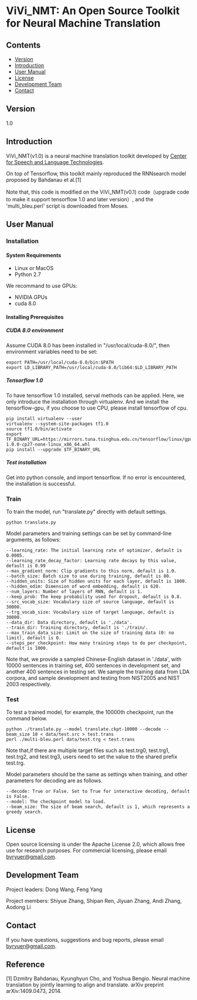 # ViVi_NMT: An Open Source Toolkit for Neural Machine Translation
## Contents
* [Version](#version)
* [Introduction](#introduction)
* [User Manual](#user-manual)
* [License](#license)
* [Development Team](#development-Team)
* [Contact](#contact)

## Version
1.0

## Introduction

ViVi_NMT(v1.0) is a neural machine translation toolkit developed by [Center for Speech and Language Technologies](http://cslt.riit.tsinghua.edu.cn/). 

On top of Tensorflow, this toolkit mainly reproduced the RNNsearch model proposed by Bahdanau et al.[1]

Note that, this code is modified on the ViVi_NMT(v0.1) code（upgrade code to make it support tensorflow 1.0 and later version）, and the 'multi_bleu.perl' script is downloaded from Moses.


## User Manual

### Installation

#### System Requirements

* Linux or MacOS
* Python 2.7

We recommand to use GPUs:

* NVIDIA GPUs 
* cuda 8.0

#### Installing Prerequisites

##### CUDA 8.0 environment
Assume CUDA 8.0 has been installed in "/usr/local/cuda-8.0/", then environment variables need to be set:

```
export PATH=/usr/local/cuda-8.0/bin:$PATH
export LD_LIBRARY_PATH=/usr/local/cuda-8.0/lib64:$LD_LIBRARY_PATH 
```

##### Tensorflow 1.0
To have tensorflow 1.0 installed, serval methods can be applied. Here, we only introduce the installation through virtualenv. And we install the tensorflow-gpu, if you choose to use CPU, please install tensorflow of cpu.

```
pip install virtualenv --user
virtualenv --system-site-packages tf1.0  
source tf1.0/bin/activate
export TF_BINARY_URL=https://mirrors.tuna.tsinghua.edu.cn/tensorflow/linux/gpu/tensorflow_gpu-1.0.0-cp27-none-linux_x86_64.whl
pip install --upgrade $TF_BINARY_URL
```

##### Test installation
Get into python console, and import tensorflow. If no error is encountered, the installation is successful.


### Train
To train the model, run "translate.py" directly with default settings.

```
python translate.py
```

Model parameters and training settings can be set by command-line arguments, as follows:

```
--learning_rate: The initial learning rate of optimizer, default is 0.0005.
--learning_rate_decay_factor: Learning rate decays by this value, default is 0.99
--max_gradient_norm: Clip gradients to this norm, default is 1.0.
--batch_size: Batch size to use during training, default is 80.
--hidden_units: Size of hidden units for each layer, default is 1000.
--hidden_edim: Dimension of word embedding, default is 620.
--num_layers: Number of layers of RNN, default is 1.
--keep_prob: The keep probability used for dropout, default is 0.8.
--src_vocab_size: Vocabulary size of source language, default is 30000.
--trg_vocab_size: Vocabulary size of target language, default is 30000.
--data_dir: Data directory, default is './data'. 
--train_dir: Training directory, default is './train/.
--max_train_data_size: Limit on the size of training data (0: no limit), default is 0.
--steps_per_checkpoint: How many training steps to do per checkpoint, default is 1000.
```

Note that, we provide a sampled Chinese-English dataset in './data', with 10000 sentences in training set, 
400 sentences in development set, and another 400 sentences in testing set. We sample the training data from 
LDA corpora, and sample development and testing from NIST2005 and NIST 2003 respectively.

### Test
To test a trained model, for example, the 10000th checkpoint, run the command below.

```
python ./translate.py --model translate.ckpt-10000 --decode --beam_size 10 < data/test.src > test.trans
perl ./multi-bleu.perl data/test.trg < test.trans
```
Note that,if there are multiple target files such as test.trg0, test.trg1, test.trg2, and test.trg3, users need to set the value to the shared prefix test.trg.

Model parameters should be the same as settings when training, and other parameters for decoding are as follows.

```
--decode: True or False. Set to True for interactive decoding, default is False.
--model: The checkpoint model to load.
--beam_size: The size of beam search, default is 1, which represents a greedy search.
```


##

## License
Open source licensing is under the Apache License 2.0, which allows free use for research purposes. For commercial licensing, please email byryuer@gmail.com.

## Development Team

Project leaders: Dong Wang, Feng Yang

Project members: Shiyue Zhang, Shipan Ren, Jiyuan Zhang, Andi Zhang, Aodong Li

## Contact

If you have questions, suggestions and bug reports, please email [byryuer@gmail.com](mailto:byryuer@gmail.com).

## Reference

[1] Dzmitry Bahdanau, Kyunghyun Cho, and Yoshua Bengio. Neural machine translation by jointly learning to align and translate. arXiv preprint arXiv:1409.0473, 2014.

